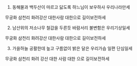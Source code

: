1. 동해물과 백두산이 마르고 닳도록
하느님이 보우하사 우리나라만세

무궁화 삼천리 화려강산
대한사람 대한으로 길이보전하세

2. 남산위의 저소나무 철갑을 두른듯
바람서리 불변함은 우리기상일세

무궁화 삼천리 화려강산
대한사람 대한으로 길이보전하세

3. 가을하늘 공활한데 높고 구름없이
밝은 달은 우리가슴 일편 단심일세

무궁화 삼천리 화려 강산
대한 사람 대한 으로 길이보전하세